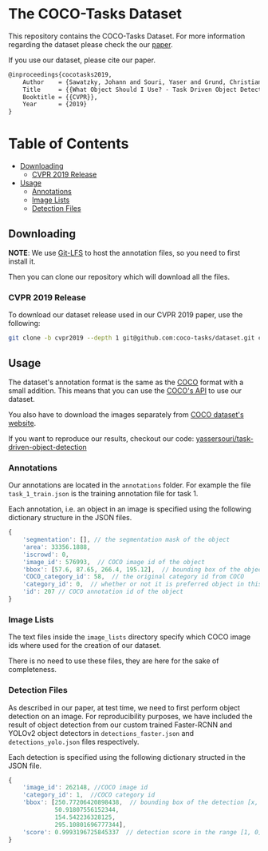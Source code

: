 # The COCO-Tasks Dataset

This repository contains the COCO-Tasks Dataset. For more information regarding the dataset please check the our [paper](https://arxiv.org/abs/1904.03000).

If you use our dataset, please cite our paper.

```latex
@inproceedings{cocotasks2019,
    Author    = {Sawatzky, Johann and Souri, Yaser and Grund, Christian and Gall, Juergen},
    Title     = {{What Object Should I Use? - Task Driven Object Detection}},
    Booktitle = {{CVPR}},
    Year      = {2019}
}
```

Table of Contents
=================
 
 * [Downloading](#downloading)
     * [CVPR 2019 Release](#cvpr-2019-release)
 * [Usage](#usage)
     * [Annotations](#annotations)
     * [Image Lists](#image-lists)
     * [Detection Files](#detection-files)

## Downloading

**NOTE**: We use [Git-LFS](https://git-lfs.github.com/) to host the annotation files, so you need to first install it.

Then you can clone our repository which will download all the files.

### CVPR 2019 Release

To download our dataset release used in our CVPR 2019 paper, use the following:

```bash
git clone -b cvpr2019 --depth 1 git@github.com:coco-tasks/dataset.git coco-tasks
```

## Usage

The dataset's annotation format is the same as the [COCO](http://cocodataset.org/) format with a small addition. This means that you can use the [COCO's API](https://github.com/cocodataset/cocoapi) to use our dataset.

You also have to download the images separately from [COCO dataset's website](http://cocodataset.org/#download).

If you want to reproduce our results, checkout our code: [yassersouri/task-driven-object-detection](https://github.com/yassersouri/task-driven-object-detection)

### Annotations

Our annotations are located in the `annotations` folder. For example the file `task_1_train.json` is the training annotation file for task 1.

Each annotation, i.e. an object in an image is specified using the following dictionary structure in the JSON files.

```js
{
    'segmentation': [], // the segmentation mask of the object
    'area': 33356.1888,
    'iscrowd': 0,
    'image_id': 576993,  // COCO image id of the object
    'bbox': [57.6, 87.65, 266.4, 195.12],  // bounding box of the object
    'COCO_category_id': 58,  // the original category id from COCO
    'category_id': 0,  // whether or not it is preferred object in this image for the task. 0 means "not preferred" and 1 means "preferred"
    'id': 207 // COCO annotation id of the object
}
```

### Image Lists

The text files inside the `image_lists` directory specify which COCO image ids where used for the creation of our dataset.

There is no need to use these files, they are here for the sake of completeness.

### Detection Files

As described in our paper, at test time, we need to first perform object detection on an image. For reproducibility purposes, we have included the result of object detection from our custom trained Faster-RCNN and YOLOv2 object detectors in `detections_faster.json` and `detections_yolo.json` files respectively.

Each detection is specified using the following dictionary structed in the JSON file.

```js
{
    'image_id': 262148, //COCO image id
    'category_id': 1,  //COCO category id
    'bbox': [250.77206420898438,  // bounding box of the detection [x, y, width, height]
             50.91807556152344,
             154.542236328125,
             295.10801696777344],
    'score': 0.9993196725845337  // detection score in the range [1, 0]
}
```

